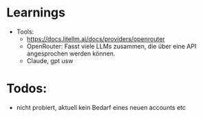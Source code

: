 # Learnings 
- Tools:
    - https://docs.litellm.ai/docs/providers/openrouter
    - OpenRouter: Fasst viele LLMs zusammen, die über eine API angesprochen werden können.
    - Claude, gpt usw

# Todos:
- nicht probiert, aktuell kein Bedarf eines neuen accounts etc